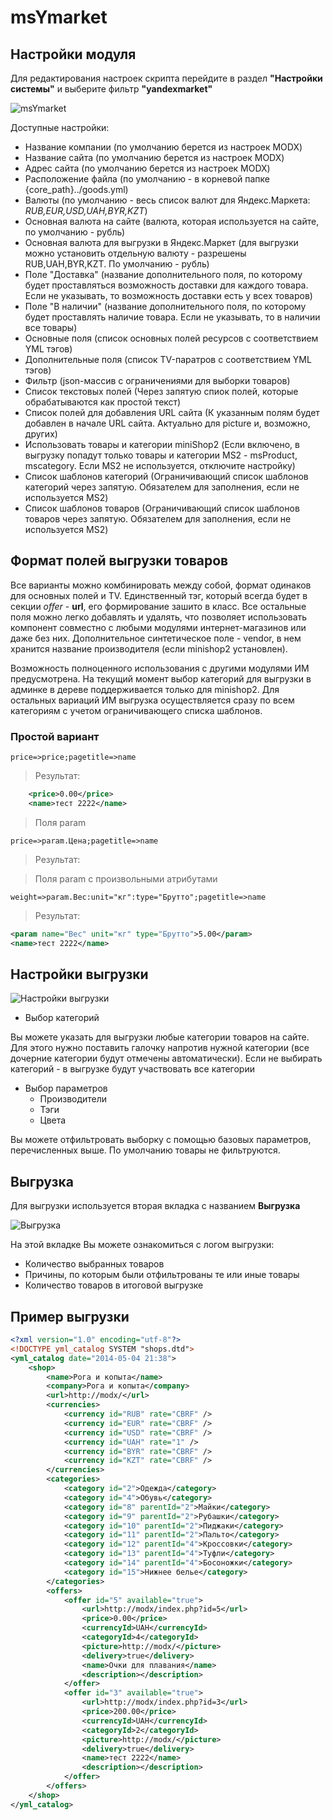 # msYmarket

## Настройки модуля

Для редактирования настроек скрипта перейдите в раздел **"Настройки системы"** и выберите фильтр **"yandexmarket"**

![msYmarket](https://file.modx.pro/files/c/5/d/c5d2374dd38b264392a122a128cd866a.png)

Доступные настройки:

* Название компании (по умолчанию берется из настроек MODX)
* Название сайта (по умолчанию берется из настроек MODX)
* Адрес сайта (по умолчанию берется из настроек MODX)
* Расположение файла (по умолчанию - в корневой папке {core_path}../goods.yml)
* Валюты (по умолчанию - весь список валют для Яндекс.Маркета: _RUB,EUR,USD,UAH,BYR,KZT_)
* Основная валюта на сайте (валюта, которая используется на сайте, по умолчанию - рубль)
* Основная валюта для выгрузки в Яндекс.Маркет (для выгрузки можно установить отдельную валюту - разрешены RUB,UAH,BYR,KZT. По умолчанию - рубль)
* Поле "Доставка" (название дополнительного поля, по которому будет проставляться возможность доставки для каждого товара. Если не указывать, то возможность доставки есть у всех товаров)
* Поле "В наличии" (название дополнительного поля, по которому будет проставлять наличие товара. Если не указывать, то в наличии все товары)
* Основные поля (список основных полей ресурсов с соответствием YML тэгов)
* Дополнительные поля (список TV-паратров с соответствием YML тэгов)
* Фильтр (json-массив с ограничениями для выборки товаров)
* Список текстовых полей (Через запятую спиок полей, которые обрабатываются как простой текст)
* Список полей для добавления URL сайта (К указанным полям будет добавлен в начале URL сайта. Актуально для picture и, возможно, других)
* Использовать товары и категории miniShop2 (Если включено, в выгрузку попадут только товары и категории MS2 - msProduct, mscategory. Если MS2 не используется, отключите настройку)
* Список шаблонов категорий (Ограничивающий список шаблонов категорий через запятую. Обязателем для заполнения, если не используется MS2)
* Список шаблонов товаров (Ограничивающий список шаблонов товаров через запятую. Обязателем для заполнения, если не используется MS2)

## Формат полей выгрузки товаров

Все варианты можно комбинировать между собой, формат одинаков для основных полей и TV. Единственный тэг, который всегда будет в секции _offer_ - **url**, его формирование зашито в класс. Все остальные поля можно легко добавлять и удалять, что позволяет использовать компонент совместно с любыми модулями интернет-магазинов или даже без них. Дополнительное синтетическое поле - vendor, в нем хранится название производителя (если minishop2 установлен).

Возможность полноценного использования с другими модулями ИМ предусмотрена. На текущий момент выбор категорий для выгрузки в админке в дереве поддерживается только для minishop2. Для остальных вариаций ИМ выгрузка осуществляется сразу по всем категориям с учетом ограничивающего списка шаблонов.

### Простой вариант

`price=>price;pagetitle=>name`

> Результат:

```xml
    <price>0.00</price>
    <name>тест 2222</name>
```

> Поля param

`price=>param.Цена;pagetitle=>name`

> Результат:

> Поля param с произвольными атрибутами

`weight=>param.Вес:unit="кг":type="Брутто";pagetitle=>name`

> Результат:

```xml
<param name="Вес" unit="кг" type="Брутто">5.00</param>
<name>тест 2222</name>
```

## Настройки выгрузки

![Настройки выгрузки](https://file.modx.pro/files/4/d/f/4df80ac0b6e556e50a9eae353716c55c.png)

* Выбор категорий

Вы можете указать для выгрузки любые категории товаров на сайте. Для этого нужно поставить галочку напротив нужной категории (все дочерние категории будут отмечены автоматически). Если не выбирать категорий - в выгрузке будут участвовать все категории

* Выбор параметров
  * Производители
  * Тэги
  * Цвета

Вы можете отфильтровать выборку с помощью базовых параметров, перечисленных выше. По умолчанию товары не фильтруются.

## Выгрузка

Для выгрузки используется вторая вкладка с названием **Выгрузка**

![Выгрузка](https://file.modx.pro/files/b/d/2/bd26231a09d3b60691db2ddabe460b39.png)

На этой вкладке Вы можете ознакомиться с логом выгрузки:

* Количество выбранных товаров
* Причины, по которым были отфильтрованы те или иные товары
* Количество товаров в итоговой выгрузке

## Пример выгрузки

```xml
<?xml version="1.0" encoding="utf-8"?>
<!DOCTYPE yml_catalog SYSTEM "shops.dtd">
<yml_catalog date="2014-05-04 21:38">
    <shop>
        <name>Рога и копыта</name>
        <company>Рога и копыта</company>
        <url>http://modx/</url>
        <currencies>
            <currency id="RUB" rate="CBRF" />
            <currency id="EUR" rate="CBRF" />
            <currency id="USD" rate="CBRF" />
            <currency id="UAH" rate="1" />
            <currency id="BYR" rate="CBRF" />
            <currency id="KZT" rate="CBRF" />
        </currencies>
        <categories>
            <category id="2">Одежда</category>
            <category id="4">Обувь</category>
            <category id="8" parentId="2">Майки</category>
            <category id="9" parentId="2">Рубашки</category>
            <category id="10" parentId="2">Пиджаки</category>
            <category id="11" parentId="2">Пальто</category>
            <category id="12" parentId="4">Кроссовки</category>
            <category id="13" parentId="4">Туфли</category>
            <category id="14" parentId="4">Босоножки</category>
            <category id="15">Нижнее белье</category>
        </categories>
        <offers>
            <offer id="5" available="true">
                <url>http://modx/index.php?id=5</url>
                <price>0.00</price>
                <currencyId>UAH</currencyId>
                <categoryId>4</categoryId>
                <picture>http://modx/</picture>
                <delivery>true</delivery>
                <name>Очки для плавания</name>
                <description></description>
            </offer>
            <offer id="3" available="true">
                <url>http://modx/index.php?id=3</url>
                <price>200.00</price>
                <currencyId>UAH</currencyId>
                <categoryId>2</categoryId>
                <picture>http://modx/</picture>
                <delivery>true</delivery>
                <name>тест 2222</name>
                <description></description>
            </offer>
        </offers>
    </shop>
</yml_catalog>
```

